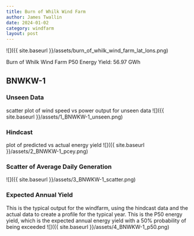 ```yaml
---
title: Burn of Whilk Wind Farm
author: James Twallin
date: 2024-01-02
category: windfarm
layout: post
---
```

![]({{ site.baseurl }}/assets/burn_of_whilk_wind_farm_lat_lons.png)

Burn of Whilk Wind Farm P50 Energy Yield: 56.97 GWh

BNWKW-1
-------------
### Unseen Data 
scatter plot of wind speed vs power output for unseen data
![]({{ site.baseurl }}/assets/1_BNWKW-1_unseen.png)
### Hindcast 
plot of predicted vs actual energy yield
![]({{ site.baseurl }}/assets/2_BNWKW-1_pcey.png)
### Scatter of Average Daily Generation 

![]({{ site.baseurl }}/assets/3_BNWKW-1_scatter.png)
### Expected Annual Yield 
This is the typical output for the windfarm, using the hindcast data and the actual data to create a profile for the typical year. This is the P50 energy yield, which is the expected annual energy yield with a 50% probability of being exceeded
![]({{ site.baseurl }}/assets/4_BNWKW-1_p50.png)

